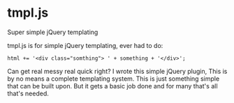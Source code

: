 tmpl.js
=======

Super simple jQuery templating

tmpl.js is for simple jQuery templating, ever had to do:

`html += '<div class="somthing"> ' + something + '</div>';`

Can get real messy real quick right? I wrote this simple jQuery plugin, This is by no means a complete templating system. This is just something simple that can be built upon. But it gets a basic job done and for many that's all that's needed.
